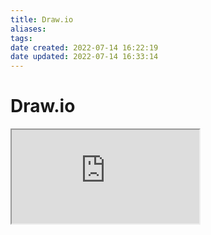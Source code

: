 ```yaml
---
title: Draw.io
aliases: 
tags: 
date created: 2022-07-14 16:22:19
date updated: 2022-07-14 16:33:14
---
```


# Draw.io

<iframe class="draw"  src="https://app.diagrams.net"></iframe>